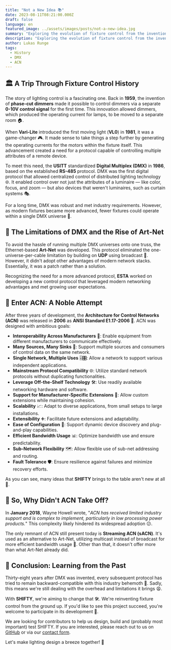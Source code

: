 ```yaml
---
title: "Not a New Idea 📚"
date: 2023-08-11T08:21:00.000Z
draft: false
language: en
featured_image: ../assets/images/posts/not-a-new-idea.jpg
summary: "Exploring the evolution of fixture control from the invention of phase-cut dimmers to revolutionary ideas like ACN."
description: "Exploring the evolution of fixture control from the invention of phase-cut dimmers to revolutionary ideas like ACN."
author: Lukas Runge
tags: 
  - History
  - DMX
  - ACN
---
```


## 🏛️ A Trip Through Fixture Control History

The story of lighting control is a fascinating one. Back in **1959**, the invention of **phase-cut dimmers** made it possible to control dimmers via a separate **0-10V control signal** for the first time. This innovation allowed dimmers, which produced the operating current for lamps, to be moved to a separate room 🏠.

When **Vari-Lite** introduced the first moving light (**VL0**) in **1981**, it was a game-changer 🎮. It made sense to take things a step further by generating the operating currents for the motors within the fixture itself. This advancement created a need for a protocol capable of controlling multiple attributes of a remote device.

To meet this need, the **USITT** standardized **Digital Multiplex (DMX)** in **1986**, based on the established **RS-485** protocol. DMX was the first digital protocol that allowed centralized control of distributed lighting technology 🌐. It enabled control over not just the attributes of a luminaire — like color, focus, and zoom — but also devices that weren't luminaires, such as curtain systems 🎭.

For a long time, DMX was robust and met industry requirements. However, as modern fixtures became more advanced, fewer fixtures could operate within a single DMX universe 🌌.

## 🚧 The Limitations of DMX and the Rise of Art-Net

To avoid the hassle of running multiple DMX universes onto one truss, the Ethernet-based **Art-Net** was developed. This protocol eliminated the one-universe-per-cable limitation by building on **UDP** using broadcast 🚀. However, it didn't adopt other advantages of modern network stacks. Essentially, it was a patch rather than a solution.

Recognizing the need for a more advanced protocol, **ESTA** worked on developing a new control protocol that leveraged modern networking advantages and met growing user expectations.

## 🧩 Enter ACN: A Noble Attempt

After three years of development, the **Architecture for Control Networks (ACN)** was released in **2006** as **ANSI Standard E1.17-2006** 📜. ACN was designed with ambitious goals:

- **Interoperability Across Manufacturers** 🤝: Enable equipment from different manufacturers to communicate effectively.
- **Many Sources, Many Sinks** 🔄: Support multiple sources and consumers of control data on the same network.
- **Single Network, Multiple Uses** 🎚️🎛️: Allow a network to support various independent applications.
- **Mainstream Protocol Compatibility** 🌐: Utilize standard network protocols without duplicating functionalities.
- **Leverage Off-the-Shelf Technology** 🛠️: Use readily available networking hardware and software.
- **Support for Manufacturer-Specific Extensions** 🔧: Allow custom extensions while maintaining cohesion.
- **Scalability** 📈: Adapt to diverse applications, from small setups to large installations.
- **Extensibility** ➕: Facilitate future extensions and adaptability.
- **Ease of Configuration** 🔌: Support dynamic device discovery and plug-and-play capabilities.
- **Efficient Bandwidth Usage** 📊: Optimize bandwidth use and ensure predictability.
- **Sub-Network Flexibility** 🗺️: Allow flexible use of sub-net addressing and routing.
- **Fault Tolerance** 🛡️: Ensure resilience against failures and minimize recovery efforts.

As you can see, many ideas that **SHIFTY** brings to the table aren't new at all 🔄.

## 🤔 So, Why Didn't ACN Take Off?

In **January 2018**, Wayne Howell wrote, "*ACN has received limited industry support and is complex to implement, particularly in low processing power products.*" This complexity likely hindered its widespread adoption 😕.

The only remnant of ACN still present today is **Streaming ACN (sACN)**. It's used as an alternative to Art-Net, utilizing multicast instead of broadcast for more efficient bandwidth usage 📶. Other than that, it doesn't offer more than what Art-Net already did.

## 📜 Conclusion: Learning from the Past

Thirty-eight years after DMX was invented, every subsequent protocol has tried to remain backward-compatible with this industry behemoth 🦕. Sadly, this means we're still dealing with the overhead and limitations it brings 😩.

With **SHIFTY**, we're aiming to change that 🛠️. We're reinventing fixture control from the ground up. If you'd like to see this project succeed, you're welcome to participate in its development 🙌.

We are looking for contributors to help us design, build and (probably most important) test SHIFTY. If you are interested, please reach out to us on [GitHub](https://github.com/oshifty) or via our [contact form](/contact).

Let's make lighting design a breeze together! 🌈
